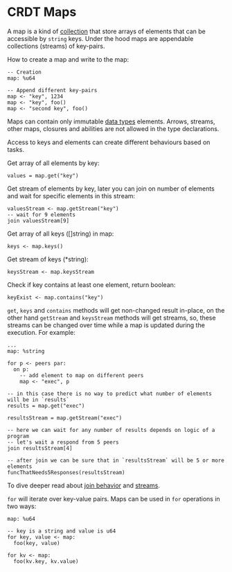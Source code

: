 # CRDT Maps

A map is a kind of [collection](types.md#collection-types) that store arrays of elements that can be accessible by `string` keys. Under the hood maps are appendable collections (streams) of key-pairs.

How to create a map and write to the map: 
```aqua
-- Creation
map: %u64

-- Append different key-pairs
map <- "key", 1234
map <- "key", foo()
map <- "second key", foo()
```

Maps can contain only immutable [data types](./types.md#data-types) elements. Arrows, streams, other maps, closures and abilities are not allowed in the type declarations.

Access to keys and elements can create different behaviours based on tasks.

Get array of all elements by key:
```aqua
values = map.get("key")
```
Get stream of elements by key, later you can join on number of elements and wait for specific elements in this stream:

```aqua
valuesStream <- map.getStream("key")
-- wait for 9 elements
join valuesStream[9]
```
Get array of all keys ([]string) in map:
```aqua
keys <- map.keys()
```
Get stream of keys (*string):
```aqua
keysStream <- map.keysStream
```
Check if key contains at least one element, return boolean:
```aqua
keyExist <- map.contains("key")
```

`get`, `keys` and `contains` methods will get non-changed result in-place, on the other hand `getStream` and `keysStream` methods will get streams, so, these streams can be changed over time while a map is updated during the execution. For example:
```aqua
...
map: %string

for p <- peers par:
  on p:
    -- add element to map on different peers
    map <- "exec", p

-- in this case there is no way to predict what number of elements will be in `results` 
results = map.get("exec")

resultsStream = map.getStream("exec")

-- here we can wait for any number of results depends on logic of a program
-- let's wait a respond from 5 peers
join resultsStream[4]

-- after join we can be sure that in `resultsStream` will be 5 or more elements
funcThatNeeds5Responses(resultsStream)

```

To dive deeper read about [join behavior](../language/flow/parallel.md#join-behavior) and [streams](crdt-streams.md).

`for` will iterate over key-value pairs. Maps can be used in `for` operations in two ways:

```aqua
map: %u64

-- key is a string and value is u64 
for key, value <- map:
  foo(key, value)
  
for kv <- map:
  foo(kv.key, kv.value)
```
